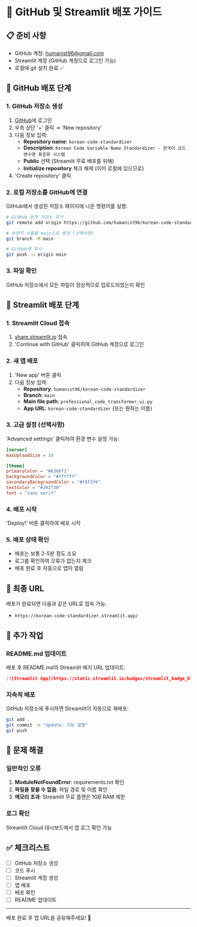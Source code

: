 # 🚀 GitHub 및 Streamlit 배포 가이드

## 📋 준비 사항
- GitHub 계정: humanist96@gmail.com
- Streamlit 계정 (GitHub 계정으로 로그인 가능)
- 로컬에 git 설치 완료 ✅

## 🔧 GitHub 배포 단계

### 1. GitHub 저장소 생성
1. [GitHub](https://github.com)에 로그인
2. 우측 상단 '+' 클릭 → 'New repository'
3. 다음 정보 입력:
   - **Repository name**: `korean-code-standardizer`
   - **Description**: `Korean Code Variable Name Standardizer - 한국어 코드 변수명 표준화 시스템`
   - **Public** 선택 (Streamlit 무료 배포를 위해)
   - **Initialize repository** 체크 해제 (이미 로컬에 있으므로)
4. 'Create repository' 클릭

### 2. 로컬 저장소를 GitHub에 연결
GitHub에서 생성된 저장소 페이지에 나온 명령어를 실행:

```bash
# GitHub 원격 저장소 추가
git remote add origin https://github.com/humanist96/korean-code-standardizer.git

# 브랜치 이름을 main으로 변경 (선택사항)
git branch -M main

# GitHub에 푸시
git push -u origin main
```

### 3. 파일 확인
GitHub 저장소에서 모든 파일이 정상적으로 업로드되었는지 확인

## 🎈 Streamlit 배포 단계

### 1. Streamlit Cloud 접속
1. [share.streamlit.io](https://share.streamlit.io) 접속
2. 'Continue with GitHub' 클릭하여 GitHub 계정으로 로그인

### 2. 새 앱 배포
1. 'New app' 버튼 클릭
2. 다음 정보 입력:
   - **Repository**: `humanist96/korean-code-standardizer`
   - **Branch**: `main`
   - **Main file path**: `professional_code_transformer_ui.py`
   - **App URL**: `korean-code-standardizer` (또는 원하는 이름)

### 3. 고급 설정 (선택사항)
'Advanced settings' 클릭하여 환경 변수 설정 가능:
```toml
[server]
maxUploadSize = 10

[theme]
primaryColor = "#6366f1"
backgroundColor = "#ffffff"
secondaryBackgroundColor = "#f0f2f6"
textColor = "#262730"
font = "sans serif"
```

### 4. 배포 시작
'Deploy!' 버튼 클릭하여 배포 시작

### 5. 배포 상태 확인
- 배포는 보통 2-5분 정도 소요
- 로그를 확인하여 오류가 없는지 체크
- 배포 완료 후 자동으로 앱이 열림

## 🔗 최종 URL
배포가 완료되면 다음과 같은 URL로 접속 가능:
- `https://korean-code-standardizer.streamlit.app/`

## 📝 추가 작업

### README.md 업데이트
배포 후 README.md의 Streamlit 배지 URL 업데이트:
```markdown
[![Streamlit App](https://static.streamlit.io/badges/streamlit_badge_black_white.svg)](https://korean-code-standardizer.streamlit.app/)
```

### 지속적 배포
GitHub 저장소에 푸시하면 Streamlit이 자동으로 재배포:
```bash
git add .
git commit -m "Update: 기능 설명"
git push
```

## 🐛 문제 해결

### 일반적인 오류
1. **ModuleNotFoundError**: requirements.txt 확인
2. **파일을 찾을 수 없음**: 파일 경로 및 이름 확인
3. **메모리 초과**: Streamlit 무료 플랜은 1GB RAM 제한

### 로그 확인
Streamlit Cloud 대시보드에서 앱 로그 확인 가능

## ✅ 체크리스트
- [ ] GitHub 저장소 생성
- [ ] 코드 푸시
- [ ] Streamlit 계정 생성
- [ ] 앱 배포
- [ ] 배포 확인
- [ ] README 업데이트

---

배포 완료 후 앱 URL을 공유해주세요! 🎉